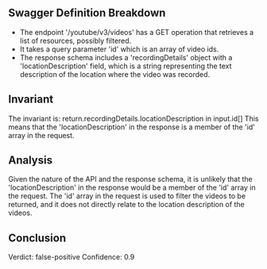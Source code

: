 ## Swagger Definition Breakdown
- The endpoint '/youtube/v3/videos' has a GET operation that retrieves a list of resources, possibly filtered.
- It takes a query parameter 'id' which is an array of video ids.
- The response schema includes a 'recordingDetails' object with a 'locationDescription' field, which is a string representing the text description of the location where the video was recorded.

## Invariant
The invariant is: return.recordingDetails.locationDescription in input.id[]
This means that the 'locationDescription' in the response is a member of the 'id' array in the request.

## Analysis
Given the nature of the API and the response schema, it is unlikely that the 'locationDescription' in the response would be a member of the 'id' array in the request. The 'id' array in the request is used to filter the videos to be returned, and it does not directly relate to the location description of the videos.

## Conclusion
Verdict: false-positive
Confidence: 0.9
